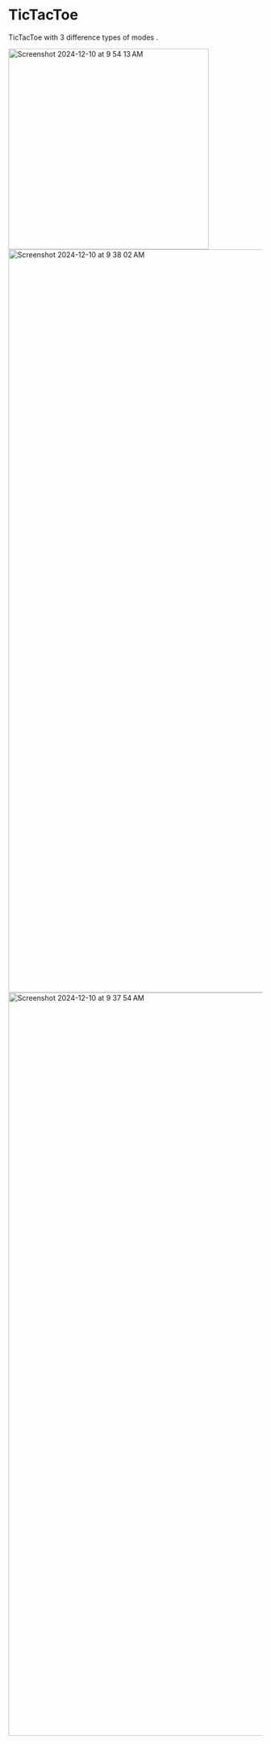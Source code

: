 # TicTacToe
TicTacToe with 3 difference types of modes .

<img width="397" alt="Screenshot 2024-12-10 at 9 54 13 AM" src="https://github.com/user-attachments/assets/d251aabc-2421-4479-be2a-7115a251c1f6">


<img width="1470" alt="Screenshot 2024-12-10 at 9 38 02 AM" src="https://github.com/user-attachments/assets/bbfa2ed3-e928-4465-b64f-45bf93f39bc7">

<img width="1470" alt="Screenshot 2024-12-10 at 9 37 54 AM" src="https://github.com/user-attachments/assets/775de640-276b-4bff-ab14-ad9f73aad57d">
